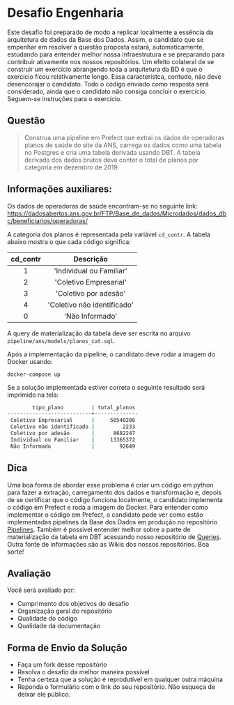 # Desafio Engenharia

Este desafio foi preparado de modo a replicar localmente a essência da arquitetura de dados da Base dos Dados. Assim, o candidato que se empenhar em resolver a questão proposta estará, automaticamente, estudando para entender melhor nossa infraestrutura e se preparando para contribuir ativamente nos nossos repositórios. Um efeito colateral de se construir um exercício abrangendo toda a arquitetura da BD é que o exercício ficou relativamente longo. Essa característca, contudo, não deve desencorajar o candidato. Todo o código enviado como resposta será considerado, ainda que o candidato não consiga concluir o exercício. Seguem-se instruções para o exercício.

## Questão

> Construa uma pipeline em Prefect que extrai os dados de operadoras planos de saúde do site da ANS, carrega os dados como uma tabela no Postgres e cria uma tabela derivada usando DBT. A tabela derivada dos dados brutos deve conter o total de planos por categoria em dezembro de 2019.

## Informações auxiliares:

Os dados de operadoras de saúde encontram-se no seguinte link: https://dadosabertos.ans.gov.br/FTP/Base_de_dados/Microdados/dados_dbc/beneficiarios/operadoras/

A categoria dos planos é representada pela variável `cd_contr`. A tabela abaixo mostra o que cada código significa:

| cd_contr |          Descrição          |
|:--------:|:---------------------------:|
|     1    |   'Individual ou Familiar'  |
|     2    |    'Coletivo Empresarial'   |
|     3    |    'Coletivo por adesão'    |
|     4    | 'Coletivo não identificado' |
|     0    |       'Não Informado'       |

A query de materialização da tabela deve ser escrita no arquivo `pipeline/ans/models/planos_cat.sql`. 

Após a implementação da pipeline, o candidato deve rodar a imagem do Docker usando:

```
docker-compose up
```

Se a solução implementada estiver correta o seguinte resultado será imprimido na tela:

```bash
        tipo_plano         | total_planos 
---------------------------+--------------
 Coletivo Empresarial      |     50540286
 Coletivo não identificado |         2233
 Coletivo por adesão       |      8682247
 Individual ou Familiar    |     13365372
 Não Informado             |        92649
```


## Dica

Uma boa forma de abordar esse problema é criar um código em python para fazer a extração, carregamento dos dados e transformação e, depois de se certificar que o código funciona localmente, o candidato implementa o código em Prefect e roda a imagem do Docker. Para entender como implementar o código em Prefect, o candidato pode ver como estão implementadas pipelines da Base dos Dados em produção no repositório [Pipelines](https://github.com/basedosdados/pipelines). Também é possível entender melhor sobre a parte de materialização da tabela em DBT acessando nosso repositório de [Queries](https://github.com/basedosdados/queries). Outra fonte de informações são as Wikis dos nossos repositórios. Boa sorte!

## Avaliação

Você será avaliado por:
- Cumprimento dos objetivos do desafio
- Organização geral do repositório
- Qualidade do código
- Qualidade da documentação


## Forma de Envio da Solução

- Faça um fork desse repositório
- Resolva o desafio da melhor maneira possível
- Tenha certeza que a solução é reprodutível em qualquer outra máquina
- Reponda o formulário com o link do seu repositório. Não esqueça de deixar ele público. 
